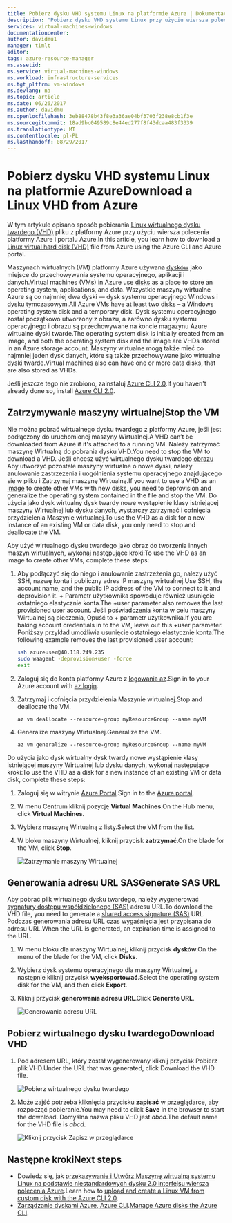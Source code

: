 ```yaml
---
title: Pobierz dysku VHD systemu Linux na platformie Azure | Dokumentacja firmy Microsoft
description: "Pobierz dysku VHD systemu Linux przy użyciu wiersza polecenia platformy Azure i portalu Azure."
services: virtual-machines-windows
documentationcenter: 
author: davidmu1
manager: timlt
editor: 
tags: azure-resource-manager
ms.assetid: 
ms.service: virtual-machines-windows
ms.workload: infrastructure-services
ms.tgt_pltfrm: vm-windows
ms.devlang: na
ms.topic: article
ms.date: 06/26/2017
ms.author: davidmu
ms.openlocfilehash: 3eb88478b43f8e3a36ae04bf3703f238e8cb1f3e
ms.sourcegitcommit: 18ad9bc049589c8e44ed277f8f43dcaa483f3339
ms.translationtype: MT
ms.contentlocale: pl-PL
ms.lasthandoff: 08/29/2017
---
```

# <a name="download-a-linux-vhd-from-azure"></a><span data-ttu-id="c48f4-103">Pobierz dysku VHD systemu Linux na platformie Azure</span><span class="sxs-lookup"><span data-stu-id="c48f4-103">Download a Linux VHD from Azure</span></span>

<span data-ttu-id="c48f4-104">W tym artykule opisano sposób pobierania [Linux wirtualnego dysku twardego (VHD)](about-disks-and-vhds.md?toc=%2fazure%2fvirtual-machines%2flinux%2ftoc.json) pliku z platformy Azure przy użyciu wiersza polecenia platformy Azure i portalu Azure.</span><span class="sxs-lookup"><span data-stu-id="c48f4-104">In this article, you learn how to download a [Linux virtual hard disk (VHD)](about-disks-and-vhds.md?toc=%2fazure%2fvirtual-machines%2flinux%2ftoc.json) file from Azure using the Azure CLI and Azure portal.</span></span> 

<span data-ttu-id="c48f4-105">Maszynach wirtualnych (VM) platformy Azure używana [dysków](../windows/managed-disks-overview.md?toc=%2fazure%2fvirtual-machines%2flinux%2ftoc.json) jako miejsce do przechowywania systemu operacyjnego, aplikacji i danych.</span><span class="sxs-lookup"><span data-stu-id="c48f4-105">Virtual machines (VMs) in Azure use [disks](../windows/managed-disks-overview.md?toc=%2fazure%2fvirtual-machines%2flinux%2ftoc.json) as a place to store an operating system, applications, and data.</span></span> <span data-ttu-id="c48f4-106">Wszystkie maszyny wirtualne Azure są co najmniej dwa dyski — dysk systemu operacyjnego Windows i dysku tymczasowym.</span><span class="sxs-lookup"><span data-stu-id="c48f4-106">All Azure VMs have at least two disks – a Windows operating system disk and a temporary disk.</span></span> <span data-ttu-id="c48f4-107">Dysk systemu operacyjnego został początkowo utworzony z obrazu, a zarówno dysku systemu operacyjnego i obrazu są przechowywane na koncie magazynu Azure wirtualne dyski twarde.</span><span class="sxs-lookup"><span data-stu-id="c48f4-107">The operating system disk is initially created from an image, and both the operating system disk and the image are VHDs stored in an Azure storage account.</span></span> <span data-ttu-id="c48f4-108">Maszyny wirtualne mogą także mieć co najmniej jeden dysk danych, które są także przechowywane jako wirtualne dyski twarde.</span><span class="sxs-lookup"><span data-stu-id="c48f4-108">Virtual machines also can have one or more data disks, that are also stored as VHDs.</span></span>

<span data-ttu-id="c48f4-109">Jeśli jeszcze tego nie zrobiono, zainstaluj [Azure CLI 2.0](https://docs.microsoft.com/cli/azure/install-az-cli2).</span><span class="sxs-lookup"><span data-stu-id="c48f4-109">If you haven't already done so, install [Azure CLI 2.0](https://docs.microsoft.com/cli/azure/install-az-cli2).</span></span>

## <a name="stop-the-vm"></a><span data-ttu-id="c48f4-110">Zatrzymywanie maszyny wirtualnej</span><span class="sxs-lookup"><span data-stu-id="c48f4-110">Stop the VM</span></span>

<span data-ttu-id="c48f4-111">Nie można pobrać wirtualnego dysku twardego z platformy Azure, jeśli jest podłączony do uruchomionej maszyny Wirtualnej.</span><span class="sxs-lookup"><span data-stu-id="c48f4-111">A VHD can’t be downloaded from Azure if it's attached to a running VM.</span></span> <span data-ttu-id="c48f4-112">Należy zatrzymać maszynę Wirtualną do pobrania dysku VHD.</span><span class="sxs-lookup"><span data-stu-id="c48f4-112">You need to stop the VM to download a VHD.</span></span> <span data-ttu-id="c48f4-113">Jeśli chcesz użyć wirtualnego dysku twardego [obrazu](tutorial-custom-images.md) Aby utworzyć pozostałe maszyny wirtualne o nowe dyski, należy anulowanie zastrzeżenia i uogólnienia systemu operacyjnego znajdującego się w pliku i Zatrzymaj maszynę Wirtualną.</span><span class="sxs-lookup"><span data-stu-id="c48f4-113">If you want to use a VHD as an [image](tutorial-custom-images.md) to create other VMs with new disks, you need to deprovision and generalize the operating system contained in the file and stop the VM.</span></span> <span data-ttu-id="c48f4-114">Do użycia jako dysk wirtualny dysk twardy nowe wystąpienie klasy istniejącej maszyny Wirtualnej lub dysku danych, wystarczy zatrzymać i cofnięcia przydzielenia Maszynie wirtualnej.</span><span class="sxs-lookup"><span data-stu-id="c48f4-114">To use the VHD as a disk for a new instance of an existing VM or data disk, you only need to stop and deallocate the VM.</span></span>

<span data-ttu-id="c48f4-115">Aby użyć wirtualnego dysku twardego jako obraz do tworzenia innych maszyn wirtualnych, wykonaj następujące kroki:</span><span class="sxs-lookup"><span data-stu-id="c48f4-115">To use the VHD as an image to create other VMs, complete these steps:</span></span>

1. <span data-ttu-id="c48f4-116">Aby podłączyć się do niego i anulowanie zastrzeżenia go, należy użyć SSH, nazwę konta i publiczny adres IP maszyny wirtualnej.</span><span class="sxs-lookup"><span data-stu-id="c48f4-116">Use SSH, the account name, and the public IP address of the VM to connect to it and deprovision it.</span></span> <span data-ttu-id="c48f4-117">+ Parametr użytkownika spowoduje również usunięcie ostatniego elastycznie konta.</span><span class="sxs-lookup"><span data-stu-id="c48f4-117">The +user parameter also removes the last provisioned user account.</span></span> <span data-ttu-id="c48f4-118">Jeśli poświadczenia konta w celu maszyny Wirtualnej są pieczenia, Opuść to + parametr użytkownika.</span><span class="sxs-lookup"><span data-stu-id="c48f4-118">If you are baking account credentials in to the VM, leave out this +user parameter.</span></span> <span data-ttu-id="c48f4-119">Poniższy przykład umożliwia usunięcie ostatniego elastycznie konta:</span><span class="sxs-lookup"><span data-stu-id="c48f4-119">The following example removes the last provisioned user account:</span></span>

    ```bash
    ssh azureuser@40.118.249.235
    sudo waagent -deprovision+user -force
    exit 
    ```

2. <span data-ttu-id="c48f4-120">Zaloguj się do konta platformy Azure z [logowania az](https://docs.microsoft.com/cli/azure/#login).</span><span class="sxs-lookup"><span data-stu-id="c48f4-120">Sign in to your Azure account with [az login](https://docs.microsoft.com/cli/azure/#login).</span></span>
3. <span data-ttu-id="c48f4-121">Zatrzymaj i cofnięcia przydzielenia Maszynie wirtualnej.</span><span class="sxs-lookup"><span data-stu-id="c48f4-121">Stop and deallocate the VM.</span></span>

    ```azurecli
    az vm deallocate --resource-group myResourceGroup --name myVM
    ```

4. <span data-ttu-id="c48f4-122">Generalize maszyny Wirtualnej.</span><span class="sxs-lookup"><span data-stu-id="c48f4-122">Generalize the VM.</span></span> 

    ```azurecli
    az vm generalize --resource-group myResourceGroup --name myVM
    ``` 

<span data-ttu-id="c48f4-123">Do użycia jako dysk wirtualny dysk twardy nowe wystąpienie klasy istniejącej maszyny Wirtualnej lub dysku danych, wykonaj następujące kroki:</span><span class="sxs-lookup"><span data-stu-id="c48f4-123">To use the VHD as a disk for a new instance of an existing VM or data disk, complete these steps:</span></span>

1.  <span data-ttu-id="c48f4-124">Zaloguj się w witrynie [Azure Portal](https://portal.azure.com/).</span><span class="sxs-lookup"><span data-stu-id="c48f4-124">Sign in to the [Azure portal](https://portal.azure.com/).</span></span>
2.  <span data-ttu-id="c48f4-125">W menu Centrum kliknij pozycję **Virtual Machines**.</span><span class="sxs-lookup"><span data-stu-id="c48f4-125">On the Hub menu, click **Virtual Machines**.</span></span>
3.  <span data-ttu-id="c48f4-126">Wybierz maszynę Wirtualną z listy.</span><span class="sxs-lookup"><span data-stu-id="c48f4-126">Select the VM from the list.</span></span>
4.  <span data-ttu-id="c48f4-127">W bloku maszyny Wirtualnej, kliknij przycisk **zatrzymać**.</span><span class="sxs-lookup"><span data-stu-id="c48f4-127">On the blade for the VM, click **Stop**.</span></span>

    ![Zatrzymanie maszyny Wirtualnej](./media/download-vhd/export-stop.png)

## <a name="generate-sas-url"></a><span data-ttu-id="c48f4-129">Generowania adresu URL SAS</span><span class="sxs-lookup"><span data-stu-id="c48f4-129">Generate SAS URL</span></span>

<span data-ttu-id="c48f4-130">Aby pobrać plik wirtualnego dysku twardego, należy wygenerować [sygnatury dostępu współdzielonego (SAS)](../../storage/common/storage-dotnet-shared-access-signature-part-1.md?toc=%2fazure%2fvirtual-machines%2fwindows%2ftoc.json) adresu URL.</span><span class="sxs-lookup"><span data-stu-id="c48f4-130">To download the VHD file, you need to generate a [shared access signature (SAS)](../../storage/common/storage-dotnet-shared-access-signature-part-1.md?toc=%2fazure%2fvirtual-machines%2fwindows%2ftoc.json) URL.</span></span> <span data-ttu-id="c48f4-131">Podczas generowania adresu URL czas wygaśnięcia jest przypisana do adresu URL.</span><span class="sxs-lookup"><span data-stu-id="c48f4-131">When the URL is generated, an expiration time is assigned to the URL.</span></span>

1.  <span data-ttu-id="c48f4-132">W menu bloku dla maszyny Wirtualnej, kliknij przycisk **dysków**.</span><span class="sxs-lookup"><span data-stu-id="c48f4-132">On the menu of the blade for the VM, click **Disks**.</span></span>
2.  <span data-ttu-id="c48f4-133">Wybierz dysk systemu operacyjnego dla maszyny Wirtualnej, a następnie kliknij przycisk **wyeksportować**.</span><span class="sxs-lookup"><span data-stu-id="c48f4-133">Select the operating system disk for the VM, and then click **Export**.</span></span>
3.  <span data-ttu-id="c48f4-134">Kliknij przycisk **generowania adresu URL**.</span><span class="sxs-lookup"><span data-stu-id="c48f4-134">Click **Generate URL**.</span></span>

    ![Generowania adresu URL](./media/download-vhd/export-generate.png)

## <a name="download-vhd"></a><span data-ttu-id="c48f4-136">Pobierz wirtualnego dysku twardego</span><span class="sxs-lookup"><span data-stu-id="c48f4-136">Download VHD</span></span>

1.  <span data-ttu-id="c48f4-137">Pod adresem URL, który został wygenerowany kliknij przycisk Pobierz plik VHD.</span><span class="sxs-lookup"><span data-stu-id="c48f4-137">Under the URL that was generated, click Download the VHD file.</span></span>

    ![Pobierz wirtualnego dysku twardego](./media/download-vhd/export-download.png)

2.  <span data-ttu-id="c48f4-139">Może zajść potrzeba kliknięcia przycisku **zapisać** w przeglądarce, aby rozpocząć pobieranie.</span><span class="sxs-lookup"><span data-stu-id="c48f4-139">You may need to click **Save** in the browser to start the download.</span></span> <span data-ttu-id="c48f4-140">Domyślna nazwa pliku VHD jest *abcd*.</span><span class="sxs-lookup"><span data-stu-id="c48f4-140">The default name for the VHD file is *abcd*.</span></span>

    ![Kliknij przycisk Zapisz w przeglądarce](./media/download-vhd/export-save.png)

## <a name="next-steps"></a><span data-ttu-id="c48f4-142">Następne kroki</span><span class="sxs-lookup"><span data-stu-id="c48f4-142">Next steps</span></span>

- <span data-ttu-id="c48f4-143">Dowiedz się, jak [przekazywanie i Utwórz Maszynę wirtualną systemu Linux na podstawie niestandardowych dysku 2.0 interfejsu wiersza polecenia Azure](upload-vhd.md?toc=%2fazure%2fvirtual-machines%2flinux%2ftoc.json).</span><span class="sxs-lookup"><span data-stu-id="c48f4-143">Learn how to [upload and create a Linux VM from custom disk with the Azure CLI 2.0](upload-vhd.md?toc=%2fazure%2fvirtual-machines%2flinux%2ftoc.json).</span></span> 
- <span data-ttu-id="c48f4-144">[Zarządzanie dyskami Azure, Azure CLI](tutorial-manage-disks.md?toc=%2fazure%2fvirtual-machines%2flinux%2ftoc.json).</span><span class="sxs-lookup"><span data-stu-id="c48f4-144">[Manage Azure disks the Azure CLI](tutorial-manage-disks.md?toc=%2fazure%2fvirtual-machines%2flinux%2ftoc.json).</span></span>

